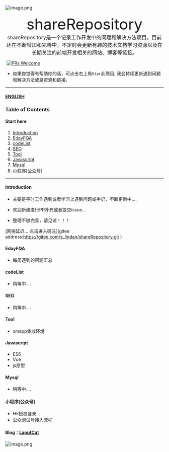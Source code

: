 ![image.png](https://i.loli.net/2020/04/08/D47fFg53xr2GEdk.png)		

<center><font size=8>shareRepository</font></center>



<center><font size=3>shareRepository是一个记录工作开发中的问题和解决方法项目。目前还在不断增加和完善中，不定时会更新有趣的技术文档学习资源以及在长期关注的前端开发相关的网站、博客等链接。</font></center>

​																				[![PRs Welcome](https://img.shields.io/badge/PRs-welcome-brightgreen.svg?style=flat-square)](http://makeapullrequest.com)

* 如果你觉得有帮助你的话，可点击右上角`Star`此项目, 我会持续更新遇到问题和解决方法或是资源和链接。

***

#### [ENGLISH](https://gitee.com/s_lindan/shareRepository/blob/master/README.en.md)

### Table  of Contents

#### Start here

1. [Introduction](#Introduction)
2. [EdayFQA](#EdayFQA)
3. [codeList](#codeList)
4. [SEO](#SEO)
5. [Tool](#Tool)
6. [Javascript](#Javascript)
7. [Mysql](#Mysql)
8. [小程序[公众号]](#小程序[公众号])

___



#### Introduction

- 主要是平时工作遇到或者学习上遇到问题或手记，不断更新中....

- 欢迎新建进行PR补充或者提交issue...

- 整理不够完善，请见谅！！！

[网络延迟....点击进入码云](gitee address:https://gitee.com/s_lindan/shareRepository.git )

#### EdayFQA

- 每周遇到的问题汇总

#### codeList

- 稍等中....

#### SEO

- 稍等中....

#### Tool

- xmapp集成环境

#### Javascript

- ES6
- Vue
- js原型

#### Mysql

- 稍等中....

#### 小程序[公众号]

- H5授权登录
- 公众测试号接入流程

#### Blog：[LaputCat](https://www.phpcoder.club/)

![image.png](https://i.loli.net/2020/04/08/w2lTrb8pREieOtJ.png)
